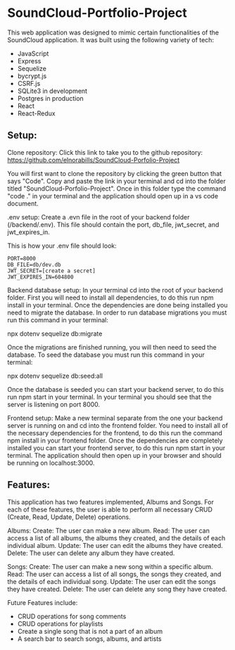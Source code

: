 # SoundCloud-Portfolio-Project

This web application was designed to mimic certain functionalities of the SoundCloud application. It was built using the following variety of tech:
* JavaScript
* Express
* Sequelize
* bycrypt.js
* CSRF.js
* SQLite3 in development
* Postgres in production
* React
* React-Redux

## Setup:

Clone repository:
Click this link to take you to the github repository: https://github.com/elnorabills/SoundCloud-Porfolio-Project

You will first want to clone the repository by clicking the green button that says "Code". Copy and paste the link in your terminal and cd into the folder titled "SoundCloud-Porfolio-Project". Once in this folder type the command "code ." in your terminal and the application should open up in a vs code document.

.env setup:
Create a .evn file in the root of your backend folder (/backend/.env). This file should contain the port, db_file, jwt_secret, and jwt_expires_in.

This is how your .env file should look:

  ```
PORT=8000
DB_FILE=db/dev.db
JWT_SECRET=[create a secret]
JWT_EXPIRES_IN=604800
```

Backend database setup:
In your terminal cd into the root of your backend folder. First you will need to install all dependencies, to do this run npm install in your terminal. Once the dependencies are done being installed you need to migrate the database. In order to run database migrations you must run this command in your terminal:

npx dotenv sequelize db:migrate

Once the migrations are finished running, you will then need to seed the database. To seed the database you must run this command in your terminal:

npx dotenv sequelize db:seed:all

Once the database is seeded you can start your backend server, to do this run npm start in your terminal. In your terminal you should see that the server is listening on port 8000.

Frontend setup:
Make a new terminal separate from the one your backend server is running on and cd into the frontend folder. You need to install all of the necessary dependencies for the frontend, to do this run the command npm install in your frontend folder. Once the dependencies are completely installed you can start your frontend server, to do this run npm start in your terminal. The application should then open up in your browser and should be running on localhost:3000.

## Features:
This application has two features implemented, Albums and Songs. For each of these features, the user is able to perform all necessary CRUD (Create, Read, Update, Delete) operations.

Albums:
Create: The user can make a new album.
Read: The user can access a list of all albums, the albums they created, and the details of each individual album.
Update: The user can edit the albums they have created.
Delete: The user can delete any album they have created.

Songs:
Create: The user can make a new song within a specific album.
Read: The user can access a list of all songs, the songs they created, and the details of each individual song.
Update: The user can edit the songs they have created.
Delete: The user can delete any song they have created.

Future Features include:
* CRUD operations for song comments
* CRUD operations for playlists
* Create a single song that is not a part of an album
* A search bar to search songs, albums, and artists
